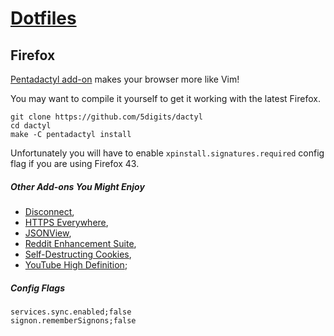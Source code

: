 # [Dotfiles](https://github.com/daGrevis/Dotfiles)

## Firefox

[Pentadactyl add-on](http://5digits.org/home) makes your browser more like Vim!

You may want to compile it yourself to get it working with the latest Firefox.

    git clone https://github.com/5digits/dactyl
    cd dactyl
    make -C pentadactyl install

Unfortunately you will have to enable `xpinstall.signatures.required` config
flag if you are using Firefox 43.

##### Other Add-ons You Might Enjoy

* [Disconnect](https://addons.mozilla.org/en-us/firefox/addon/disconnect/),
* [HTTPS Everywhere](https://addons.mozilla.org/en-us/firefox/addon/https-everywhere/),
* [JSONView](https://addons.mozilla.org/en-us/firefox/addon/jsonview/),
* [Reddit Enhancement Suite](https://addons.mozilla.org/en-US/firefox/addon/reddit-enhancement-suite/),
* [Self-Destructing Cookies](https://addons.mozilla.org/En-us/firefox/addon/self-destructing-cookies/),
* [YouTube High Definition](https://addons.mozilla.org/En-us/firefox/addon/youtube-high-definition/);

##### Config Flags

    services.sync.enabled;false
    signon.rememberSignons;false
